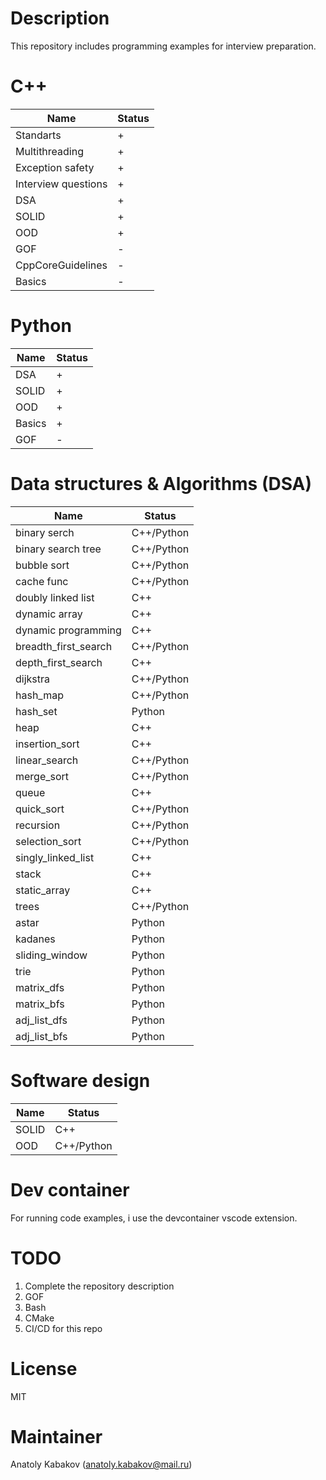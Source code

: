 # Description

This repository includes programming examples for interview preparation.

# C++

| Name                | Status |
| ------------------- | ------ |
| Standarts           | +      |
| Multithreading      | +      |
| Exception safety    | +      |
| Interview questions | +      |
| DSA                 | +      |
| SOLID               | +      |
| OOD                 | +      |
| GOF                 | -      |
| CppCoreGuidelines   | -      |
| Basics              | -      |

# Python

| Name   | Status |
| ------ | ------ |
| DSA    | +      |
| SOLID  | +      |
| OOD    | +      |
| Basics | +      |
| GOF    | -      |

# Data structures & Algorithms (DSA)

| Name                 | Status     |
| -------------------- | ---------- |
| binary serch         | C++/Python |
| binary search tree   | C++/Python |
| bubble sort          | C++/Python |
| cache func           | C++/Python |
| doubly linked list   | C++        |
| dynamic array        | C++        |
| dynamic programming  | C++        |
| breadth_first_search | C++/Python |
| depth_first_search   | C++        |
| dijkstra             | C++/Python |
| hash_map             | C++/Python |
| hash_set             | Python     |
| heap                 | C++        |
| insertion_sort       | C++        |
| linear_search        | C++/Python |
| merge_sort           | C++/Python |
| queue                | C++        |
| quick_sort           | C++/Python |
| recursion            | C++/Python |
| selection_sort       | C++/Python |
| singly_linked_list   | C++        |
| stack                | C++        |
| static_array         | C++        |
| trees                | C++/Python |
| astar                | Python     |
| kadanes              | Python     |
| sliding_window       | Python     |
| trie                 | Python     |
| matrix_dfs           | Python     |
| matrix_bfs           | Python     |
| adj_list_dfs         | Python     |
| adj_list_bfs         | Python     |

# Software design

| Name  | Status     |
| ----- | ---------- |
| SOLID | C++        |
| OOD   | C++/Python |

# Dev container

For running code examples, i use the devcontainer vscode extension.

# TODO

1. Complete the repository description
2. GOF
3. Bash
4. CMake
5. CI/CD for this repo

# License

MIT

# Maintainer

Anatoly Kabakov (anatoly.kabakov@mail.ru)
